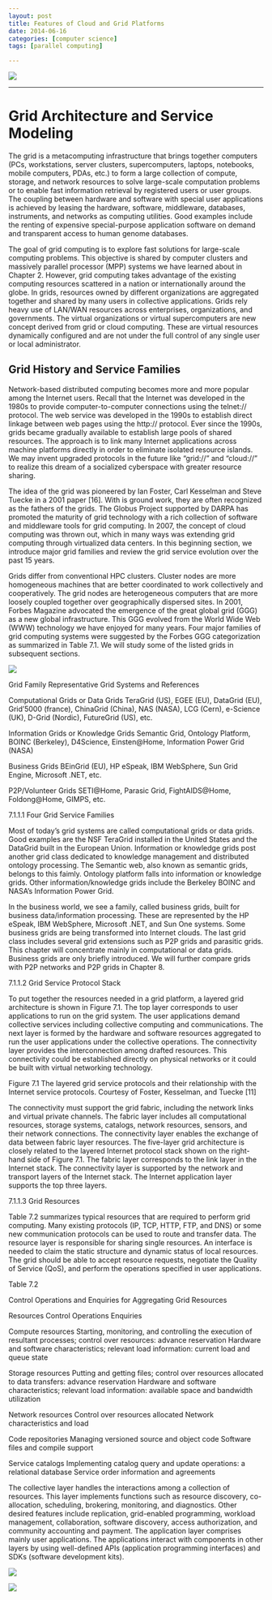 ```yaml
---
layout: post
title: Features of Cloud and Grid Platforms
date: 2014-06-16
categories: [computer science]
tags: [parallel computing]

---
```


[![](http://sungsoo.github.com/images/features-of-cloud.png)](http://sungsoo.github.com/images/features-of-cloud.png)


---

# Grid Architecture and Service Modeling


The grid is a metacomputing infrastructure that brings together computers (PCs, workstations, server clusters, supercomputers, laptops, notebooks, mobile computers, PDAs, etc.) to form a large collection of compute, storage, and network resources to solve large-scale computation problems or to enable fast information retrieval by registered users or user groups. The coupling between hardware and software with special user applications is achieved by leasing the hardware, software, middleware, databases, instruments, and networks as computing utilities. Good examples include the renting of expensive special-purpose application software on demand and transparent access to human genome databases.

The goal of grid computing is to explore fast solutions for large-scale computing problems. This objective is shared by computer clusters and massively parallel processor (MPP) systems we have learned about in Chapter 2. However, grid computing takes advantage of the existing computing resources scattered in a nation or internationally around the globe. In grids, resources owned by different organizations are aggregated together and shared by many users in collective applications. Grids rely heavy use of LAN/WAN resources across enterprises, organizations, and governments. The virtual organizations or virtual supercomputers are new concept derived from grid or cloud computing. These are virtual resources dynamically configured and are not under the full control of any single user or local administrator.





## Grid History and Service Families


Network-based distributed computing becomes more and more popular among the Internet users. Recall that the Internet was developed in the 1980s to provide computer-to-computer connections using the telnet:// protocol. The web service was developed in the 1990s to establish direct linkage between web pages using the http:// protocol. Ever since the 1990s, grids became gradually available to establish large pools of shared resources. The approach is to link many Internet applications across machine platforms directly in order to eliminate isolated resource islands. We may invent upgraded protocols in the future like “grid://” and “cloud://” to realize this dream of a socialized cyberspace with greater resource sharing.

The idea of the grid was pioneered by Ian Foster, Carl Kesselman and Steve Tuecke in a 2001 paper [16]. With is ground work, they are often recognized as the fathers of the grids. The Globus Project supported by DARPA has promoted the maturity of grid technology with a rich collection of software and middleware tools for grid computing. In 2007, the concept of cloud computing was thrown out, which in many ways was extending grid computing through virtualized data centers. In this beginning section, we introduce major grid families and review the grid service evolution over the past 15 years.

Grids differ from conventional HPC clusters. Cluster nodes are more homogeneous machines that are better coordinated to work collectively and cooperatively. The grid nodes are heterogeneous computers that are more loosely coupled together over geographically dispersed sites. In 2001, Forbes Magazine advocated the emergence of the great global grid (GGG) as a new global infrastructure. This GGG evolved from the World Wide Web (WWW) technology we have enjoyed for many years. Four major families of grid computing systems were suggested by the Forbes GGG categorization as summarized in Table 7.1. We will study some of the listed grids in subsequent sections.

![](http://sungsoo.github.com/images/four-grid.png)


Grid Family Representative Grid Systems and References


Computational Grids or Data Grids TeraGrid (US), EGEE (EU), DataGrid (EU), Grid’5000 (france), ChinaGrid (China), NAS (NASA), LCG (Cern), e-Science (UK), D-Grid (Nordic), FutureGrid (US), etc.


Information Grids or Knowledge Grids Semantic Grid, Ontology Platform, BOINC (Berkeley), D4Science, Einsten@Home, Information Power Grid (NASA)


Business Grids BEinGrid (EU), HP eSpeak, IBM WebSphere, Sun Grid Engine, Microsoft .NET, etc.


P2P/Volunteer Grids SETI@Home, Parasic Grid, FightAIDS@Home, Foldong@Home, GIMPS, etc.





7.1.1.1 Four Grid Service Families


Most of today’s grid systems are called computational grids or data grids. Good examples are the NSF TeraGrid installed in the United States and the DataGrid built in the European Union. Information or knowledge grids post another grid class dedicated to knowledge management and distributed ontology processing. The Semantic web, also known as semantic grids, belongs to this faimly. Ontology platform falls into information or knowledge grids. Other information/knowledge grids include the Berkeley BOINC and NASA’s Information Power Grid.

In the business world, we see a family, called business grids, built for business data/information processing. These are represented by the HP eSpeak, IBM WebSphere, Microsoft .NET, and Sun One systems. Some business grids are being transformed into Internet clouds. The last grid class includes several grid extensions such as P2P grids and parasitic grids. This chapter will concentrate mainly in computational or data grids. Business grids are only briefly introduced. We will further compare grids with P2P networks and P2P grids in Chapter 8.





7.1.1.2 Grid Service Protocol Stack


To put together the resources needed in a grid platform, a layered grid architecture is shown in Figure 7.1. The top layer corresponds to user applications to run on the grid system. The user applications demand collective services including collective computing and communications. The next layer is formed by the hardware and software resources aggregated to run the user applications under the collective operations. The connectivity layer provides the interconnection among drafted resources. This connectivity could be established directly on physical networks or it could be built with virtual networking technology.




Figure 7.1 The layered grid service protocols and their relationship with the Internet service protocols. Courtesy of Foster, Kesselman, and Tuecke [11]



The connectivity must support the grid fabric, including the network links and virtual private channels. The fabric layer includes all computational resources, storage systems, catalogs, network resources, sensors, and their network connections. The connectivity layer enables the exchange of data between fabric layer resources. The five-layer grid architecture is closely related to the layered Internet protocol stack shown on the right-hand side of Figure 7.1. The fabric layer corresponds to the link layer in the Internet stack. The connectivity layer is supported by the network and transport layers of the Internet stack. The Internet application layer supports the top three layers.





7.1.1.3 Grid Resources


Table 7.2 summarizes typical resources that are required to perform grid computing. Many existing protocols (IP, TCP, HTTP, FTP, and DNS) or some new communication protocols can be used to route and transfer data. The resource layer is responsible for sharing single resources. An interface is needed to claim the static structure and dynamic status of local resources. The grid should be able to accept resource requests, negotiate the Quality of Service (QoS), and perform the operations specified in user applications.

Table 7.2

Control Operations and Enquiries for Aggregating Grid Resources

Resources Control Operations Enquiries


Compute resources Starting, monitoring, and controlling the execution of resultant processes; control over resources: advance reservation Hardware and software characteristics; relevant load information: current load and queue state


Storage resources Putting and getting files; control over resources allocated to data transfers: advance reservation Hardware and software characteristics; relevant load information: available space and bandwidth utilization


Network resources Control over resources allocated Network characteristics and load


Code repositories Managing versioned source and object code Software files and compile support


Service catalogs Implementing catalog query and update operations: a relational database Service order information and agreements



The collective layer handles the interactions among a collection of resources. This layer implements functions such as resource discovery, co-allocation, scheduling, brokering, monitoring, and diagnostics. Other desired features include replication, grid-enabled programming, workload management, collaboration, software discovery, access authorization, and community accounting and payment. The application layer comprises mainly user applications. The applications interact with components in other layers by using well-defined APIs (application programming interfaces) and SDKs (software development kits).


![](http://sungsoo.github.com/images/table6-3.png)

![](http://sungsoo.github.com/images/table6-4.png)

